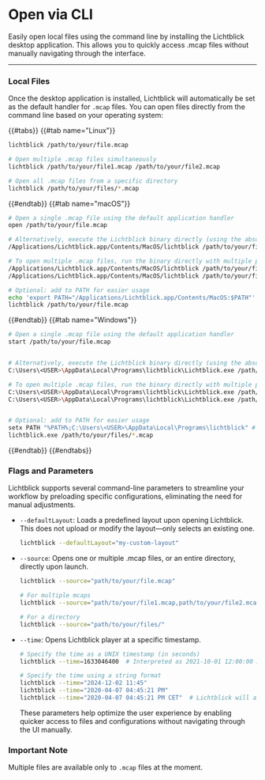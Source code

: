 # Open via CLI

Easily open local files using the command line by installing the Lichtblick desktop application. This allows you to quickly access .mcap files without manually navigating through the interface.

---

### Local Files

Once the desktop application is installed, Lichtblick will automatically be set as the default handler for `.mcap` files. You can open files directly from the command line based on your operating system:

{{#tabs}}
{{#tab name="Linux"}}

```sh
lichtblick /path/to/your/file.mcap

# Open multiple .mcap files simultaneously
lichtblick /path/to/your/file1.mcap /path/to/your/file2.mcap

# Open all .mcap files from a specific directory
lichtblick /path/to/your/files/*.mcap
```

{{#endtab}}
{{#tab name="macOS"}}

```sh
# Open a single .mcap file using the default application handler
open /path/to/your/file.mcap

# Alternatively, execute the Lichtblick binary directly (using the absolute path)
/Applications/Lichtblick.app/Contents/MacOS/lichtblick /path/to/your/file.mcap

# To open multiple .mcap files, run the binary directly with multiple paths or use a wildcard
/Applications/Lichtblick.app/Contents/MacOS/lichtblick /path/to/your/file1.mcap /path/to/your/file2.mcap
/Applications/Lichtblick.app/Contents/MacOS/lichtblick /path/to/your/files/*.mcap

# Optional: add to PATH for easier usage
echo 'export PATH="/Applications/Lichtblick.app/Contents/MacOS:$PATH"' >> ~/.zshrc && source ~/.zshrc
lichtblick /path/to/your/file.mcap
```

{{#endtab}}
{{#tab name="Windows"}}

```sh
# Open a single .mcap file using the default application handler
start /path/to/your/file.mcap


# Alternatively, execute the Lichtblick binary directly (using the absolute path)
C:\Users\<USER>\AppData\Local\Programs\lichtblick\Lichtblick.exe /path/to/your/file.mcap

# To open multiple .mcap files, run the binary directly with multiple paths or use a wildcard
C:\Users\<USER>\AppData\Local\Programs\lichtblick\Lichtblick.exe /path/to/your/file1.mcap /path/to/your/file2.mcap
C:\Users\<USER>\AppData\Local\Programs\lichtblick\Lichtblick.exe /path/to/your/files/*.mcap


# Optional: add to PATH for easier usage
setx PATH "%PATH%;C:\Users\<USER>\AppData\Local\Programs\lichtblick" # need to restart the terminal
lichtblick.exe /path/to/your/files/*.mcap
```

{{#endtab}}
{{#endtabs}}

### Flags and Parameters

Lichtblick supports several command-line parameters to streamline your workflow by preloading specific configurations, eliminating the need for manual adjustments.

- `--defaultLayout`: Loads a predefined layout upon opening Lichtblick. This does not upload or modify the layout—only selects an existing one.

  ```sh
  lichtblick --defaultLayout="my-custom-layout"
  ```

- `--source`: Opens one or multiple .mcap files, or an entire directory, directly upon launch.

  ```sh
  lichtblick --source="path/to/your/file.mcap"

  # For multiple mcaps
  lichtblick --source="path/to/your/file1.mcap,path/to/your/file2.mcap"

  # For a directory
  lichtblick --source="path/to/your/files/"
  ```

- `--time`: Opens Lichtblick player at a specific timestamp.

  ```sh
  # Specify the time as a UNIX timestamp (in seconds)
  lichtblick --time=1633046400  # Interpreted as 2021-10-01 12:00:00 AM UTC

  # Specify the time using a string format
  lichtblick --time="2024-12-02 11:45"
  lichtblick --time="2020-04-07 04:45:21 PM"
  lichtblick --time="2020-04-07 04:45:21 PM CET"  # Lichtblick will attempt to convert this to the timezone used in the MCAP file
  ```

  These parameters help optimize the user experience by enabling quicker access to files and configurations without navigating through the UI manually.

### Important Note

Multiple files are available only to `.mcap` files at the moment.
